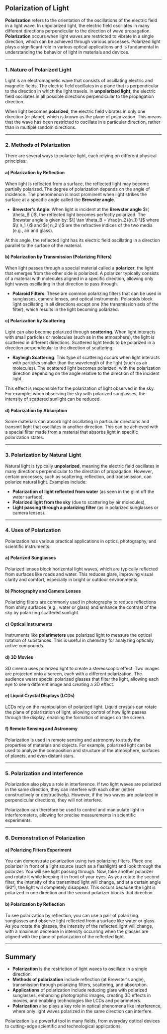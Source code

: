 ## **Polarization of Light**

**Polarization** refers to the orientation of the oscillations of the electric field in a light wave. In unpolarized light, the electric field oscillates in many different directions perpendicular to the direction of wave propagation. **Polarization** occurs when light waves are restricted to vibrate in a single direction, which can be achieved through various processes. Polarized light plays a significant role in various optical applications and is fundamental in understanding the behavior of light in materials and devices.

---

### **1. Nature of Polarized Light**

Light is an electromagnetic wave that consists of oscillating electric and magnetic fields. The electric field oscillates in a plane that is perpendicular to the direction in which the light travels. In **unpolarized light**, the electric field oscillates in all possible directions perpendicular to the propagation direction. 

When light becomes **polarized**, the electric field vibrates in only one direction (or plane), which is known as the plane of polarization. This means that the wave has been restricted to oscillate in a particular direction, rather than in multiple random directions.

---

### **2. Methods of Polarization**

There are several ways to polarize light, each relying on different physical principles:

#### **a) Polarization by Reflection**

When light is reflected from a surface, the reflected light may become partially polarized. The degree of polarization depends on the angle of incidence. The phenomenon is most prominent when light strikes the surface at a specific angle called the **Brewster angle**.

- **Brewster's Angle**: When light is incident at the **Brewster angle** $\( \theta_B \)$, the reflected light becomes perfectly polarized. The Brewster angle is given by:
  $\[
  \tan \theta_B = \frac{n_2}{n_1}
  \]$
  where $\( n_1 \)$ and $\( n_2 \)$ are the refractive indices of the two media (e.g., air and glass).

At this angle, the reflected light has its electric field oscillating in a direction parallel to the surface of the material.

#### **b) Polarization by Transmission (Polarizing Filters)**

When light passes through a special material called a **polarizer**, the light that emerges from the other side is polarized. A polarizer typically consists of a material with molecules aligned in a specific direction, allowing only light waves oscillating in that direction to pass through.

- **Polaroid Filters**: These are common polarizing filters that can be used in sunglasses, camera lenses, and optical instruments. Polaroids block light oscillating in all directions except one (the transmission axis of the filter), which results in the light becoming polarized.

#### **c) Polarization by Scattering**

Light can also become polarized through **scattering**. When light interacts with small particles or molecules (such as in the atmosphere), the light is scattered in different directions. Scattered light tends to be polarized in a direction perpendicular to the direction of scattering.

- **Rayleigh Scattering**: This type of scattering occurs when light interacts with particles smaller than the wavelength of the light (such as air molecules). The scattered light becomes polarized, with the polarization direction depending on the angle relative to the direction of the incident light.

This effect is responsible for the polarization of light observed in the sky. For example, when observing the sky with polarized sunglasses, the intensity of scattered sunlight can be reduced.

#### **d) Polarization by Absorption**

Some materials can absorb light oscillating in particular directions and transmit light that oscillates in another direction. This can be achieved with a special filter made from a material that absorbs light in specific polarization states.

---

### **3. Polarization by Natural Light**

Natural light is typically **unpolarized**, meaning the electric field oscillates in many directions perpendicular to the direction of propagation. However, certain processes, such as scattering, reflection, and transmission, can polarize natural light. Examples include:
- **Polarization of light reflected from water** (as seen in the glint off the water surface),
- **Polarized light from the sky** (due to scattering by air molecules),
- **Light passing through a polarizing filter** (as in polarized sunglasses or camera lenses).

---

### **4. Uses of Polarization**

Polarization has various practical applications in optics, photography, and scientific instruments:

#### **a) Polarized Sunglasses**
Polarized lenses block horizontal light waves, which are typically reflected from surfaces like roads and water. This reduces glare, improving visual clarity and comfort, especially in bright or outdoor environments.

#### **b) Photography and Camera Lenses**
Polarizing filters are commonly used in photography to reduce reflections from shiny surfaces (e.g., water or glass) and enhance the contrast of the sky by polarizing scattered sunlight.

#### **c) Optical Instruments**
Instruments like **polarimeters** use polarized light to measure the optical rotation of substances. This is useful in chemistry for analyzing optically active compounds.

#### **d) 3D Movies**
3D cinema uses polarized light to create a stereoscopic effect. Two images are projected onto a screen, each with a different polarization. The audience wears special polarized glasses that filter the light, allowing each eye to see a different image and creating a 3D effect.

#### **e) Liquid Crystal Displays (LCDs)**
LCDs rely on the manipulation of polarized light. Liquid crystals can rotate the plane of polarization of light, allowing control of how light passes through the display, enabling the formation of images on the screen.

#### **f) Remote Sensing and Astronomy**
Polarization is used in remote sensing and astronomy to study the properties of materials and objects. For example, polarized light can be used to analyze the composition and structure of the atmosphere, surfaces of planets, and even distant stars.

---

### **5. Polarization and Interference**

Polarization also plays a role in interference. If two light waves are polarized in the same direction, they can interfere with each other (either constructively or destructively). However, if the two waves are polarized in perpendicular directions, they will not interfere.

Polarization can therefore be used to control and manipulate light in interferometers, allowing for precise measurements in scientific experiments.

---

### **6. Demonstration of Polarization**

#### **a) Polarizing Filters Experiment**
You can demonstrate polarization using two polarizing filters. Place one polarizer in front of a light source (such as a flashlight) and look through the polarizer. You will see light passing through. Now, take another polarizer and rotate it while keeping it in front of your eyes. As you rotate the second filter, the intensity of the transmitted light will change, and at a certain angle (90°), the light will completely disappear. This occurs because the light is polarized in one direction and the second polarizer blocks that direction.

#### **b) Polarization by Reflection**
To see polarization by reflection, you can use a pair of polarizing sunglasses and observe light reflected from a surface like water or glass. As you rotate the glasses, the intensity of the reflected light will change, with a maximum decrease in intensity occurring when the glasses are aligned with the plane of polarization of the reflected light.

---

## **Summary**

- **Polarization** is the restriction of light waves to oscillate in a single direction.
- **Methods of polarization** include reflection (at Brewster's angle), transmission through polarizing filters, scattering, and absorption.
- **Applications** of polarization include reducing glare with polarized sunglasses, enhancing photographic images, creating 3D effects in movies, and enabling technologies like LCDs and polarimeters.
- **Polarization** also plays a key role in optical phenomena like interference, where only light waves polarized in the same direction can interfere.

Polarization is a powerful tool in many fields, from everyday optical devices to cutting-edge scientific and technological applications.
